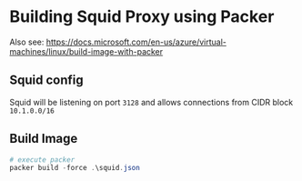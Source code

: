 # Building Squid Proxy using Packer

Also see: https://docs.microsoft.com/en-us/azure/virtual-machines/linux/build-image-with-packer

## Squid config

Squid will be listening on port `3128` and allows connections from CIDR block `10.1.0.0/16`

## Build Image

~~~powershell
# execute packer
packer build -force .\squid.json
~~~

